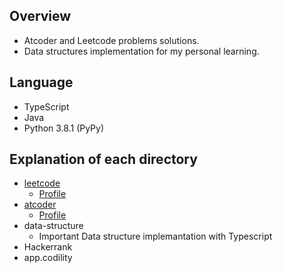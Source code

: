 ## Overview

- Atcoder and Leetcode problems solutions.
- Data structures implementation for my personal learning.

## Language

- TypeScript
- Java
- Python 3.8.1 (PyPy)

## Explanation of each directory

- [leetcode](https://leetcode.com)
  - [Profile](https://leetcode.com/kotakota1110/)
- [atcoder](https://atcoder.jp)
  - [Profile](https://atcoder.jp/users/kotakota1110)
- data-structure
  - Important Data structure implemantation with Typescript
- Hackerrank
- app.codility
